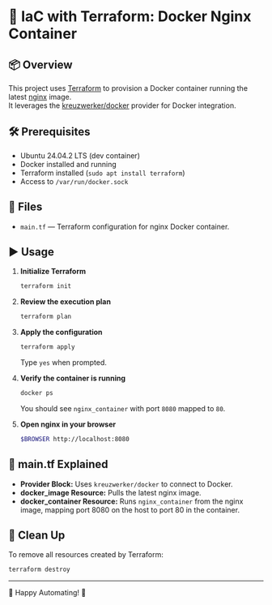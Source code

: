 # 🚀 IaC with Terraform: Docker Nginx Container

## 📦 Overview

This project uses [Terraform](https://www.terraform.io/) to provision a Docker container running the latest [nginx](https://nginx.org/) image.  
It leverages the [kreuzwerker/docker](https://registry.terraform.io/providers/kreuzwerker/docker/latest) provider for Docker integration.

## 🛠️ Prerequisites

- Ubuntu 24.04.2 LTS (dev container)
- Docker installed and running
- Terraform installed (`sudo apt install terraform`)
- Access to `/var/run/docker.sock`

## 📁 Files

- `main.tf` — Terraform configuration for nginx Docker container.

## ▶️ Usage

1. **Initialize Terraform**
   ```bash
   terraform init
   ```

2. **Review the execution plan**
   ```bash
   terraform plan
   ```

3. **Apply the configuration**
   ```bash
   terraform apply
   ```
   Type `yes` when prompted.

4. **Verify the container is running**
   ```bash
   docker ps
   ```
   You should see `nginx_container` with port `8080` mapped to `80`.

5. **Open nginx in your browser**
   ```bash
   $BROWSER http://localhost:8080
   ```

## 📝 main.tf Explained

- **Provider Block:** Uses `kreuzwerker/docker` to connect to Docker.
- **docker_image Resource:** Pulls the latest nginx image.
- **docker_container Resource:** Runs `nginx_container` from the nginx image, mapping port 8080 on the host to port 80 in the container.

## 🧹 Clean Up

To remove all resources created by Terraform:
```bash
terraform destroy
```

---


🌟 Happy Automating! 🌟